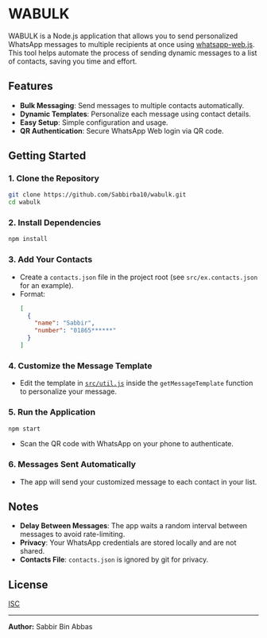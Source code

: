 # WABULK

WABULK is a Node.js application that allows you to send personalized WhatsApp messages to multiple recipients at once using [whatsapp-web.js](https://github.com/pedroslopez/whatsapp-web.js). This tool helps automate the process of sending dynamic messages to a list of contacts, saving you time and effort.

## Features

- **Bulk Messaging**: Send messages to multiple contacts automatically.
- **Dynamic Templates**: Personalize each message using contact details.
- **Easy Setup**: Simple configuration and usage.
- **QR Authentication**: Secure WhatsApp Web login via QR code.

## Getting Started

### 1. Clone the Repository

```bash
git clone https://github.com/Sabbirba10/wabulk.git
cd wabulk
```

### 2. Install Dependencies

```bash
npm install
```

### 3. Add Your Contacts

- Create a `contacts.json` file in the project root (see `src/ex.contacts.json` for an example).
- Format:
  ```json
  [
    {
      "name": "Sabbir",
      "number": "01865******"
    }
  ]
  ```

### 4. Customize the Message Template

- Edit the template in [`src/util.js`](src/util.js) inside the `getMessageTemplate` function to personalize your message.

### 5. Run the Application

```bash
npm start
```

- Scan the QR code with WhatsApp on your phone to authenticate.

### 6. Messages Sent Automatically

- The app will send your customized message to each contact in your list.

## Notes

- **Delay Between Messages**: The app waits a random interval between messages to avoid rate-limiting.
- **Privacy**: Your WhatsApp credentials are stored locally and are not shared.
- **Contacts File**: `contacts.json` is ignored by git for privacy.

## License

[ISC](LICENSE)

---

**Author:** Sabbir Bin Abbas
